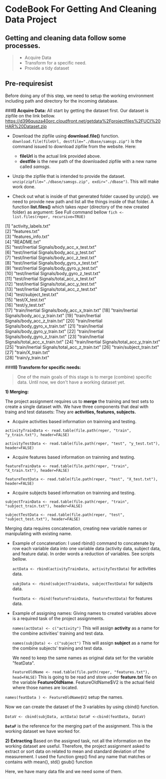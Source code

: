 # CodeBook For Getting And Cleaning Data Project

## Getting and cleaning data follow some processes. 
>* Acquire Data 
>* Transform for a specific need.
>* Provide a tidy dataset

## Pre-requiresist
Before doing any of this step, we need to setup the working environment including path and directory for the incoming database. 

###**I) Acquire Data:**
All start by getting the dataset first. Our dataset is zipfile on the link bellow. https://d396qusza40orc.cloudfront.net/getdata%2Fprojectfiles%2FUCI%20HAR%20Dataset.zip
* Download the zipfile using **download.file()** function.
`download.file(fileUrl, destfile="./dbase/samsgs.zip")`  is the command issued to download zipfile from the website. Here:
    * **fileUrl** is the actual link provided above.
    * **destfile** is the new path of the downloaded zipfile with a new name called *samsgs*.
* Unzip the zipfile that is intended to provide the dataset.
`unzip(zipfile="./dbase/samsgs.zip", exdir="./dbase")`. This will make work done.

* Check out what is inside of that generated folder caused by unzip().
we need to provide new path and list all the things inside of that folder. A function **list.files()** which takes *reper* (directory of the new created folder) as argument: See Full command bellow
`fich <- list.files(reper, recursive=TRUE)`

[1] "activity_labels.txt"                         
[2] "features.txt"                                
[3] "features_info.txt"                           
[4] "README.txt"                                  
[5] "test/Inertial Signals/body_acc_x_test.txt"   
[6] "test/Inertial Signals/body_acc_y_test.txt"   
[7] "test/Inertial Signals/body_acc_z_test.txt"   
[8] "test/Inertial Signals/body_gyro_x_test.txt"  
[9] "test/Inertial Signals/body_gyro_y_test.txt"  
[10] "test/Inertial Signals/body_gyro_z_test.txt"  
[11] "test/Inertial Signals/total_acc_x_test.txt"  
[12] "test/Inertial Signals/total_acc_y_test.txt"  
[13] "test/Inertial Signals/total_acc_z_test.txt"  
[14] "test/subject_test.txt"                       
[15] "test/X_test.txt"          
[16] "test/y_test.txt"                             
[17] "train/Inertial Signals/body_acc_x_train.txt" 
[18] "train/Inertial Signals/body_acc_y_train.txt" 
[19] "train/Inertial Signals/body_acc_z_train.txt" 
[20] "train/Inertial Signals/body_gyro_x_train.txt"
[21] "train/Inertial Signals/body_gyro_y_train.txt"
[22] "train/Inertial Signals/body_gyro_z_train.txt"
[23] "train/Inertial Signals/total_acc_x_train.txt"
[24] "train/Inertial Signals/total_acc_y_train.txt"
[25] "train/Inertial Signals/total_acc_z_train.txt"
[26] "train/subject_train.txt"                     
[27] "train/X_train.txt"                           
[28] "train/y_train.txt" 

###**II) Transform for specific needs:**
  >  One of the main goals of this stage is to merge (combine) specific data. Until now, we don't have a working dataset yet.
  
  **1) Merging:**
  
The project assignment requires us to **merge** the training and test sets to create a single dataset with.
We have three components that deal with traing and test datasets: They are **activities, features, subjects.**
  
   * Acquire activities based information on trainning and testing.

   `activityTrainData <- read.table(file.path(reper, "train", "y_train.txt"), header=FALSE)`
   
   `activityTestData <- read.table(file.path(reper, "test", "y_test.txt"), header=FALSE)`
   
   * Acquire features based information on trainning and testing.
   
   `featureTrainData <- read.table(file.path(reper, "train", "X_train.txt"), header=FALSE)`

   `featureTestData <- read.table(file.path(reper, "test", "X_test.txt"), header=FALSE)`

   * Acquire subjects based information on trainning and testing.
   
   `subjectTrainData <- read.table(file.path(reper, "train", "subject_train.txt"), header=FALSE)`

   `subjectTestData <- read.table(file.path(reper, "test", "subject_test.txt"), header=FALSE)`

Merging data requires concatenation, creating new variable names or manipulating with existing name.

*  Example of concatenation:
I used rbind() command to concatenate by row each variable data  into one variable data (activity data, subject data, and feature data). In order words a reduction of variables. See scripts bellow.
      
   `actData <- rbind(activityTrainData, activityTestData)` for activities data.
   
   `subjData <- rbind(subjectTrainData, subjectTestData)` for subjects data.
   
   `featData <- rbind(featureTrainData, featureTestData)` for features data.
* Example of assigning names:
Giving names to created variables above is a required task of the project assignments.

   `names(actData) <- c("activity")`
This will assign **activity** as a name for the combine activities' training and test data.

   `names(subjData) <- c("subject")`
This will assign **subject** as a name for the combine subjects' training and test data.

    We need to keep the same names as original data set for the variable "featData".
    
    `FeatureOldName <- read.table(file.path(reper, "features.txt"), head=FALSE)`
This is going to be read and store under **feature.txt** file on the variable **FeatureOldName**. FeatureOldName$V2 is the actual field where those names are located.

`names(featData ) <- FeatureOldName$V2` setup the names.

Now we can create the dataset of the 3 variables  by using cbind() function.

`DataV <- cbind(subjData, actData)`
`DataF <-cbind(featData, DataV)`

**`DataF`** is the reference for the merging part of the assignment. This is the working dataset we have worked for.

**2) Extracting**
Based on the assigned task, not all the information on the working dataset are useful. Therefore, the project assignment asked to extract or sort data on related to mean and standard deviation of the measurement. 
I used the function grep() find any name that matches or contains with mean(), std() gsub() function 

Here, we have many data file and we need some of them.


